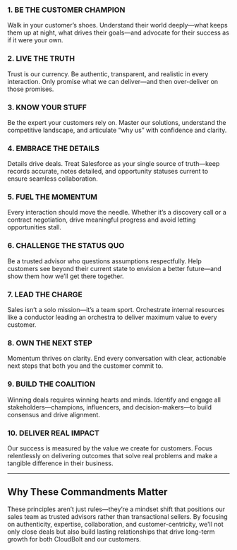 
### **1. BE THE CUSTOMER CHAMPION**  
Walk in your customer’s shoes. Understand their world deeply—what keeps them up at night, what drives their goals—and advocate for their success as if it were your own.
### **2. LIVE THE TRUTH**  
Trust is our currency. Be authentic, transparent, and realistic in every interaction. Only promise what we can deliver—and then over-deliver on those promises.
### **3. KNOW YOUR STUFF**  
Be the expert your customers rely on. Master our solutions, understand the competitive landscape, and articulate “why us” with confidence and clarity.
### **4. EMBRACE THE DETAILS**  
Details drive deals. Treat Salesforce as your single source of truth—keep records accurate, notes detailed, and opportunity statuses current to ensure seamless collaboration.
### **5. FUEL THE MOMENTUM**  
Every interaction should move the needle. Whether it’s a discovery call or a contract negotiation, drive meaningful progress and avoid letting opportunities stall.
### **6. CHALLENGE THE STATUS QUO**  
Be a trusted advisor who questions assumptions respectfully. Help customers see beyond their current state to envision a better future—and show them how we’ll get there together.
### **7. LEAD THE CHARGE**  
Sales isn’t a solo mission—it’s a team sport. Orchestrate internal resources like a conductor leading an orchestra to deliver maximum value to every customer.
### **8. OWN THE NEXT STEP**  
Momentum thrives on clarity. End every conversation with clear, actionable next steps that both you and the customer commit to.
### **9. BUILD THE COALITION**  
Winning deals requires winning hearts and minds. Identify and engage all stakeholders—champions, influencers, and decision-makers—to build consensus and drive alignment.
### **10. DELIVER REAL IMPACT**  
Our success is measured by the value we create for customers. Focus relentlessly on delivering outcomes that solve real problems and make a tangible difference in their business.

---

## Why These Commandments Matter  

These principles aren’t just rules—they’re a mindset shift that positions our sales team as trusted advisors rather than transactional sellers. By focusing on authenticity, expertise, collaboration, and customer-centricity, we'll not only close deals but also build lasting relationships that drive long-term growth for both CloudBolt and our customers.